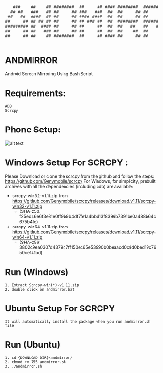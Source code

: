 <pre>
   ###    ##    ## ########  ##     ## #### ########  ########   #######  ########  
  ## ##   ###   ## ##     ## ###   ###  ##  ##     ## ##     ## ##     ## ##     ## 
 ##   ##  ####  ## ##     ## #### ####  ##  ##     ## ##     ## ##     ## ##     ## 
##     ## ## ## ## ##     ## ## ### ##  ##  ########  ########  ##     ## ########  
######### ##  #### ##     ## ##     ##  ##  ##   ##   ##   ##   ##     ## ##   ##  
##     ## ##   ### ##     ## ##     ##  ##  ##    ##  ##    ##  ##     ## ##    ##  
##     ## ##    ## ########  ##     ## #### ##     ## ##     ##  #######  ##     ## 
  
</pre>



# ANDMIRROR
Android Screen Mirroring Using Bash Script

# Requirements:
    ADB
    Scrcpy
 
 
 # Phone Setup:
 ![alt text](https://drive.google.com/uc?id=1oJv0BHcNXAY_fXAbN8rvVWlg5rjrSs8N)


# Windows Setup For SCRCPY :
  Please Download or clone the scrcpy from the github and follow the steps: https://github.com/Genymobile/scrcpy
  For Windows, for simplicity, prebuilt archives with all the dependencies (including adb) are available:
   * scrcpy-win32-v1.11.zip from https://github.com/Genymobile/scrcpy/releases/download/v1.11/scrcpy-win32-v1.11.zip
      * (SHA-256: f25ed46e6f3e81e0ff9b9b4df7fe1a4bbd13f8396b7391be0a488b64c675b41e)
   * scrcpy-win64-v1.11.zip from https://github.com/Genymobile/scrcpy/releases/download/v1.11/scrcpy-win64-v1.11.zip
      * (SHA-256: 3802c9ea0307d437947ff150ec65e53990b0beaacd0c8d0bed19c7650ce141bd)
   

# Run (Windows)
    1. Extract Scrcpy-win(*)-v1.11.zip 
    2. double click on andmirror.bat

 
# Ubuntu Setup For SCRCPY
    It will automatically install the package when you run andmirror.sh file   

 # Run (Ubuntu)
    1. cd {DOWNLOAD DIR}/andmirror/
    2. chmod +x 755 andmirror.sh
    3. ./andmirror.sh
    
 
